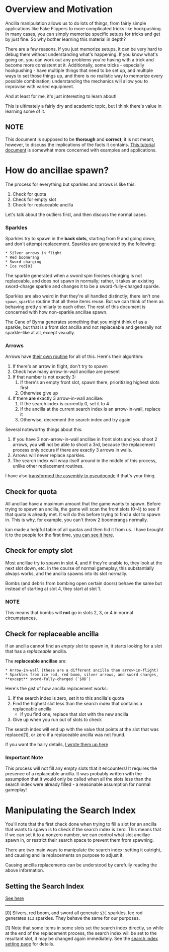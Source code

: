 # Overview and Motivation

Ancilla manipulation allows us to do lots of things, from fairly simple applications like Fake Flippers to more complicated tricks like hookpushing. In many cases, you can simply memorize specific setups for tricks and get by just fine. So why bother learning this material in depth?

There are a few reasons. If you just memorize setups, it can be very hard to debug them without understanding what's happening. If you know what's going on, you can work out any problems you're having with a trick and become more consistent at it. Additionally, some tricks - especially hookpushing - have multiple things that need to be set up, and multiple ways to set those things up, and there is no realistic way to memorize every possible combination; understanding the mechanics will allow you to improvise with varied equipment.

And at least for me, it's just interesting to learn about!

This is ultimately a fairly dry and academic topic, but I think there's value in learning some of it.

## NOTE

This document is supposed to be **thorough** and **correct**; it is not meant, however, to discuss the implications of the facts it contains. [This tutorial document](ancilla_tutorial.md) is somewhat more concerned with examples and applications.

# How do ancillae spawn?

The process for everything but sparkles and arrows is like this:

1. Check for quota
1. Check for empty slot
1. Check for replaceable ancilla

Let's talk about the outliers first, and then discuss the normal cases.

### Sparkles

Sparkles try to spawn in the **back slots**, starting from 9 and going down, and don't attempt replacement. Sparkles are generated by the following:

    * Silver arrows in flight
    * Red boomerang
    * Sword charging
    * Ice rod[0]

The sparkle generated when a sword spin finishes charging is not replaceable, and does not spawn in normally; rather, it takes an existing sword-charge sparkle and changes it to be a sword-fully-charged sparkle.

Sparkles are also weird in that they're all handled distinctly; there isn't one `spawn_sparkle` routine that all these items reuse. But we can think of them as behaving pretty similarly to each other. The rest of this document is concerned with how non-sparkle ancillae spawn.

The Cane of Byrna generates something that you might think of as a sparkle, but that is a front slot ancilla and not replaceable and generally not sparkle-like at all, except visually.

### Arrows

Arrows have [their own routine](https://github.com/spannerisms/jpdasm/blob/master/bank_09.asm#L6161) for all of this. Here's their algorithm:

1. If there's an arrow in flight, don't try to spawn
1. Check how many arrow-in-wall ancillae are present
1. If that number is not exactly 3:
    1. If there's an empty front slot, spawn there, prioritizing highest slots first
    1. Otherwise give up
1. If there **are** exactly 3 arrow-in-wall ancillae:
    1. If the search index is currently 0, set it to 4
    1. If the ancilla at the current search index is an arrow-in-wall, replace it
    1. Otherwise, decrement the search index and try again

Several noteworthy things about this:

1. If you have 3 non-arrow-in-wall ancillae in front slots and you shoot 2 arrows, you will not be able to shoot a 3rd, because the replacement process only occurs if there are exactly 3 arrows in walls.
1. Arrows will never replace sparkles.
1. The search index will wrap itself around in the middle of this process, unlike other replacement routines.

I have also [transformed the assembly to pseudocode](AncillaAdd_ArrowFindSlot.md) if that's your thing.

## Check for quota

All ancillae have a maximum amount that the game wants to spawn. Before trying to spawn an ancilla, the game will scan the front slots (0-4) to see if that quota is already met. It will do this before trying to find a slot to spawn in. This is why, for example, you can't throw 2 boomerangs normally.

kan made a helpful table of all quotas and then hid it from us. I have brought it to the people for the first time, [you can see it here](ancilla_quotas.md).


## Check for empty slot

Most ancillae try to spawn in slot 4, and if they're unable to, they look at the next slot down, etc. In the course of normal gameplay, this substantially always works, and the ancilla spawns into its slot normally.

Bombs (and debris from bombing open certain doors) behave the same but instead of starting at slot 4, they start at slot 1.

### NOTE

This means that bombs will **not** go in slots 2, 3, or 4 in normal circumstances.

## Check for replaceable ancilla

If an ancilla cannot find an _empty_ slot to spawn in, it starts looking for a slot that has a _replaceable_ ancilla. 

The **replaceable ancillae** are:

    * Arrow-in-wall (these are a different ancilla than arrow-in-flight)
    * Sparkles from ice rod, red boom, silver arrows, and sword charges, **except** sword-fully-charged (`$0D`)

Here's the gist of how ancilla replacement works:

1. If the search index is zero, set it to this ancilla's quota
1. Find the highest slot less than the search index that contains a replaceable ancilla
    * If you find one, replace that slot with the new ancilla
1. Give up when you run out of slots to check

The search index will end up with the value that points at the slot that was replaced[1], or zero if a replaceable ancilla was not found.

If you want the hairy details, [I wrote them up here](ancilla_replacement.md)

### Important Note

This process will not fill any empty slots that it encounters! It requires the presence of a replaceable ancilla. It was probably written with the assumption that it would only be called when all the slots less than the search index were already filled - a reasonable assumption for normal gameplay!

# Manipulating the Search Index

You'll note that the first check done when trying to fill a slot for an ancilla that wants to spawn is to check if the search index is zero. This means that if we can set it to a nonzero number, we can control what slot ancillae spawn in, or restrict their search space to prevent them from spawning.

There are two main ways to manipulate the search index: setting it outright, and causing ancilla replacements on purpose to adjust it.

Causing ancilla replacements can be understood by carefully reading the above information.

## Setting the Search Index

[See here](setting_search_index.md)

---


[0] Silvers, red boom, and sword all generate `$3C` sparkles. Ice rod generates `$13` sparkles. They behave the same for our purposes.

[1] Note that some items in some slots set the search index directly, so while at the end of the replacement process, the search index will be set to the resultant slot, it may be changed again immediately. See the [search index setting page](setting_search_index.md) for details.
